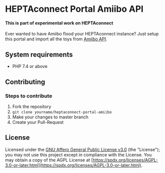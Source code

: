 # HEPTAconnect Portal Amiibo API
#### This is part of experimental work on HEPTAconnect

Ever wanted to have Amiibo flood your HEPTAconnect instance? Just setup this portal and import all the toys from [Amiibo API](https://amiiboapi.com/).


## System requirements

* PHP 7.4 or above


## Contributing

### Steps to contribute

1. Fork the repository
2. `git clone yourname/heptaconnect-portal-amiibo`
3. Make your changes to master branch
4. Create your Pull-Request


## License

Licensed under the [GNU Affero General Public License v3.0](./LICENSE.md) (the "License"); you may not use this project except in compliance with the License.
You may obtain a copy of the AGPL License at [https://spdx.org/licenses/AGPL-3.0-or-later.html](https://spdx.org/licenses/AGPL-3.0-or-later.html).
